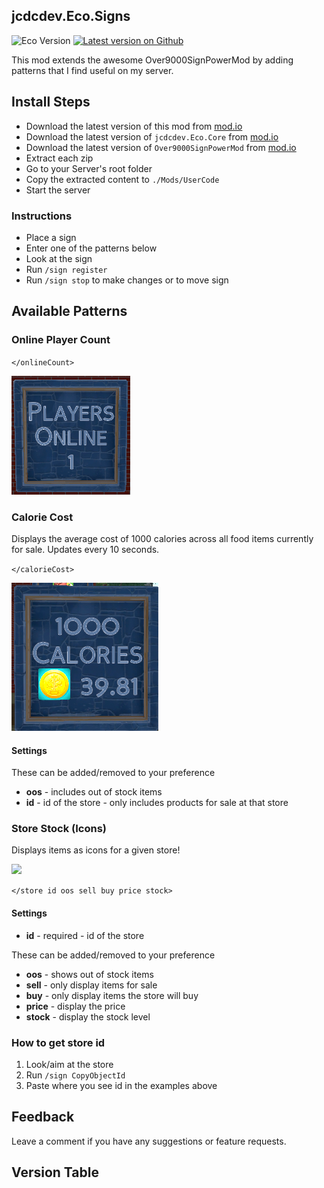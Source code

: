 ## jcdcdev.Eco.Signs

![Eco Version](https://badgen.net/static/Eco/v0.10.2.1+/3a93b4)
[![Latest version on Github](https://badgen.net/github/tag/jcdcdev/jcdcdev.Eco.Signs?color=3a93b4&label=Mod)](https://github.com/jcdcdev/jcdcdev.Eco.Signs/releases/latest)

This mod extends the awesome Over9000SignPowerMod by adding patterns that I find useful on my server.

## Install Steps

- Download the latest version of this mod from [mod.io](https://mod.io/g/eco/m/jcdcdevecosigns)
- Download the latest version of `jcdcdev.Eco.Core` from [mod.io](https://mod.io/g/eco/m/jcdcdevecocore)
- Download the latest version of `Over9000SignPowerMod` from [mod.io](https://mod.io/g/eco/m/over9000signpowermod)
- Extract each zip
- Go to your Server's root folder
- Copy the extracted content to `./Mods/UserCode`
- Start the server

### Instructions

- Place a sign
- Enter one of the patterns below
- Look at the sign
- Run `/sign register`
- Run `/sign stop` to make changes or to move sign

## Available Patterns

### Online Player Count

`</onlineCount>`

![onlineCount.png](https://github.com/jcdcdev/jcdcdev.Eco.Signs/blob/main/docs/screenshots/onlineCount.png?raw=true)

### Calorie Cost

Displays the average cost of 1000 calories across all food items currently for sale. Updates every 10 seconds.

`</calorieCost>`

![calorieCount.png](https://github.com/jcdcdev/jcdcdev.Eco.Signs/blob/main/docs/screenshots/calorieCount.png?raw=true)

#### Settings

These can be added/removed to your preference

- **oos** - includes out of stock items
- **id** - id of the store - only includes products for sale at that store

### Store Stock (Icons)

Displays items as icons for a given store!

![](https://image.modcdn.io/members/2215/26012295/profile/store.gif)

`</store id oos sell buy price stock>`

#### Settings

- **id** - required - id of the store

These can be added/removed to your preference

- **oos** - shows out of stock items
- **sell** - only display items for sale
- **buy** - only display items the store will buy
- **price** - display the price
- **stock** - display the stock level

### How to get store id

1. Look/aim at the store
2. Run `/sign CopyObjectId`
3. Paste where you see id in the examples above

## Feedback

Leave a comment if you have any suggestions or feature requests.

## Version Table

